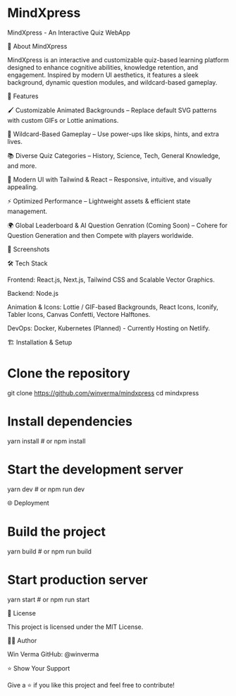 # MindXpress
MindXpress - An Interactive Quiz WebApp

🎨 About MindXpress

MindXpress is an interactive and customizable quiz-based learning platform designed to enhance cognitive abilities, knowledge retention, and engagement. Inspired by modern UI aesthetics, it features a sleek background, dynamic question modules, and wildcard-based gameplay.

🚀 Features

🖌 Customizable Animated Backgrounds – Replace default SVG patterns with custom GIFs or Lottie animations.

🎲 Wildcard-Based Gameplay – Use power-ups like skips, hints, and extra lives.

📚 Diverse Quiz Categories – History, Science, Tech, General Knowledge, and more.

🎨 Modern UI with Tailwind & React – Responsive, intuitive, and visually appealing.

⚡ Optimized Performance – Lightweight assets & efficient state management.

🌍 Global Leaderboard & AI Question Genration (Coming Soon) – Cohere for Question Generation and then Compete with players worldwide.

📸 Screenshots



🛠 Tech Stack

Frontend: React.js, Next.js, Tailwind CSS and Scalable Vector Graphics.

Backend: Node.js

Animation & Icons: Lottie / GIF-based Backgrounds, React Icons, Iconify, Tabler Icons, Canvas Confetti, Vectore Halftones. 

DevOps: Docker, Kubernetes (Planned) - Currently Hosting on Netlify.

🏗 Installation & Setup

# Clone the repository
git clone https://github.com/winverma/mindxpress
cd mindxpress

# Install dependencies
yarn install  # or npm install

# Start the development server
yarn dev  # or npm run dev

🌐 Deployment

# Build the project
yarn build  # or npm run build

# Start production server
yarn start  # or npm run start

📜 License

This project is licensed under the MIT License.

👨‍💻 Author

Win Verma GitHub: @winverma

⭐ Show Your Support

Give a ⭐ if you like this project and feel free to contribute!
